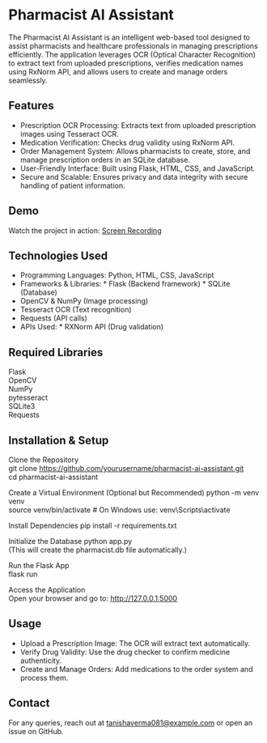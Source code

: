 # Pharmacist AI Assistant
The Pharmacist AI Assistant is an intelligent web-based tool designed to assist pharmacists and healthcare professionals in managing prescriptions efficiently. The application leverages OCR (Optical Character Recognition) to extract text from uploaded prescriptions, verifies medication names using RxNorm API, and allows users to create and manage orders seamlessly.

## Features
* Prescription OCR Processing: Extracts text from uploaded prescription images using Tesseract OCR.
* Medication Verification: Checks drug validity using RxNorm API.
* Order Management System: Allows pharmacists to create, store, and manage prescription orders in an SQLite database.
* User-Friendly Interface: Built using Flask, HTML, CSS, and JavaScript.
* Secure and Scalable: Ensures privacy and data integrity with secure handling of patient information.

## Demo
Watch the project in action: [Screen Recording](https://drive.google.com/file/d/1c74VzPkbdrUPye7JRUNNYkSEYuwjoeSI/view?usp=drive_link)

## Technologies Used
* Programming Languages: Python, HTML, CSS, JavaScript
* Frameworks & Libraries:
          * Flask (Backend framework)
          * SQLite (Database)
* OpenCV & NumPy (Image processing)
* Tesseract OCR (Text recognition)
* Requests (API calls)
* APIs Used:
          * RXNorm API (Drug validation)
  
## Required Libraries
Flask<br>
OpenCV<br>
NumPy<br>
pytesseract<br>
SQLite3<br>
Requests<br>

## Installation & Setup
Clone the Repository<br>
git clone https://github.com/yourusername/pharmacist-ai-assistant.git<br>
cd pharmacist-ai-assistant

Create a Virtual Environment (Optional but Recommended)
python -m venv venv<br>
source venv/bin/activate  # On Windows use: venv\Scripts\activate<br>

Install Dependencies
pip install -r requirements.txt

Initialize the Database
python app.py<br>
(This will create the pharmacist.db file automatically.)

Run the Flask App<br>
flask run

Access the Application<br>
Open your browser and go to: http://127.0.0.1:5000

## Usage
* Upload a Prescription Image: The OCR will extract text automatically.
* Verify Drug Validity: Use the drug checker to confirm medicine authenticity.
* Create and Manage Orders: Add medications to the order system and process them.

## Contact
For any queries, reach out at tanishaverma081@example.com or open an issue on GitHub.

